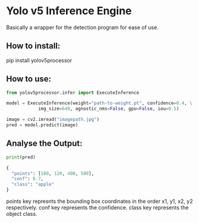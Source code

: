 # Yolo v5 Inference Engine
Basically a wrapper for the detection program for ease of use.

## How to install:
pip install yolov5processor

## How to use:
```python
from yolov5processor.infer import ExecuteInference 

model = ExecuteInference(weight="path-to-weight.pt", confidence=0.4, \
            img_size=640, agnostic_nms=False, gpu=False, iou=0.5)

image = cv2.imread("imagepath.jpg")
pred = model.predict(image)
```
## Analyse the Output:

```python
print(pred)

{
  "points": [100, 120, 400, 500],
  "conf": 0.7,
  "class": "apple"
}
```
points key represnts the bounding box coordinates in the order x1, y1, x2, y2 respectively.
conf key represents the confidence.
class key represents the object class.
